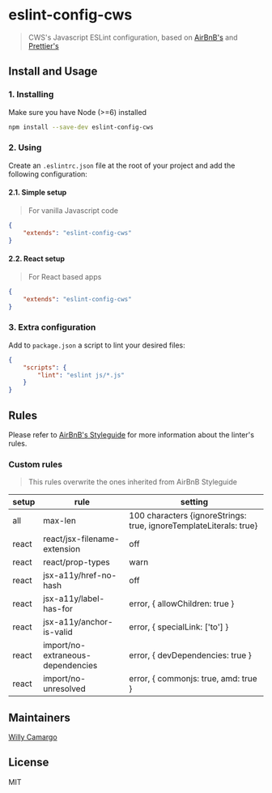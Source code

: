 # eslint-config-cws
> CWS's Javascript ESLint configuration, based on [AirBnB's](https://github.com/airbnb/javascript) and [Prettier's](https://github.com/prettier/eslint-config-prettier)

## Install and Usage

### 1. Installing
Make sure you have Node (>=6) installed

```bash
npm install --save-dev eslint-config-cws
```

### 2. Using
Create an `.eslintrc.json` file at the root of your project and add the following configuration:

#### 2.1. Simple setup
> For vanilla Javascript code

```json
{
    "extends": "eslint-config-cws"
}
```

#### 2.2. React setup
> For React based apps

```json
{
    "extends": "eslint-config-cws"
}
```

### 3. Extra configuration
Add to `package.json` a script to lint your desired files:

```json
{
    "scripts": {
        "lint": "eslint js/*.js"
    }
}
```

## Rules
Please refer to [AirBnB's Styleguide](https://github.com/airbnb/javascript) for more information about the linter's
rules.

### Custom rules
> This rules overwrite the ones inherited from AirBnB Styleguide

| setup | rule | setting |
|-------|------|---------|
| all | max-len | 100 characters {ignoreStrings: true, ignoreTemplateLiterals: true} |
| react | react/jsx-filename-extension | off |
| react | react/prop-types | warn |
| react | jsx-a11y/href-no-hash | off |
| react | jsx-a11y/label-has-for | error, { allowChildren: true } |
| react | jsx-a11y/anchor-is-valid | error, { specialLink: ['to'] } |
| react | import/no-extraneous-dependencies | error, { devDependencies: true } |
| react | import/no-unresolved | error, { commonjs: true, amd: true } |

## Maintainers
[Willy Camargo](https://github.com/willycamargo)

## License
MIT